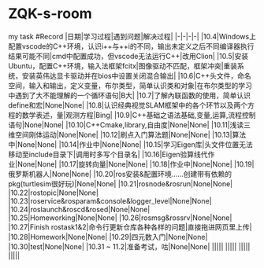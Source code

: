 # ZQK-s-room
my task
#Record
|日期|学习过程|遇到问题|解决过程|
|-|-|-|-|
|10.4|Windows上配置vscode的C++环境，认识i++与++i的不同，输出未定义之后不同编译器执行结果可能不同|cmd中配置成功，但vscode无法运行C++|改用Clion|
|10.5|安装Ubuntu，配置C++环境，输入法框架fcitx|图像驱动不匹配，框架冲突|重装系统，安装英伟达显卡驱动并在bios中设置关闭混合输出|
|10.6|C++头文件，命名空间，输入和输出，定义变量，布尔类型，简单认识类和对象|在布尔类型的学习中遇到了大不能理解的一个循环语句|B大|
|10.7|了解內联函数的使用，简单认识define和宏|None|None|
|10.8|认识经典视觉SLAM框架中的各个环节以及两个方程的数学表述，量|观测方程|Bing|
|10.9|C++基础之语法基础,变量,运算,流程控制语句|None|None|
|10.10|C++Cmake,library,自由度|None|None|
|10.11|浅读三维空间刚体运动|None|None|
|10.12|刷点入门算法题|None|None|
|10.13|算法中|None|None|
|10.14|作业中|None|None|
|10.15|学习Eigen库|头文件位置无法移动至include目录下|调用时多写个目录名|
|10.16|Eigen验算线代作业|None|None|
|10.17|旋转向量|None|None|
|10.18|作业中|None|None|
|10.19|俄罗斯机器人|None|None|
|10.20|ros安装&配置环境......创建带有依赖的pkg(turtlesim很好玩)|None|None|
|10.21|rosnode&rosrun|None|None|
|10.22|rostopic|None|None|
|10.23|roservice&rosparam&console&logger_level|None|None|
|10.24|roslaunch&roscd&rosed|None|None|
|10.25|Homeworking|None|None|
|10.26|rosmsg&rossrv|None|None|
|10.27|Finish rostask1&2|命令行更新仓库各种各样的问题|直接拖进网页里上传|
|10.28|Homework|None|None|
|10.29|四元数入门|None|None|
|10.30|test|None|None|
|10.31 ~ 11.2|准备考试，咕|None|None|
|||||
|||||
|||||
|||||
